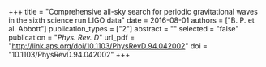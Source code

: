 +++
title = "Comprehensive all-sky search for periodic gravitational waves in the sixth science run LIGO data"
date = 2016-08-01
authors = ["B. P. et al. Abbott"]
publication_types = ["2"]
abstract = ""
selected = "false"
publication = "*Phys. Rev. D*"
url_pdf = "http://link.aps.org/doi/10.1103/PhysRevD.94.042002"
doi = "10.1103/PhysRevD.94.042002"
+++

